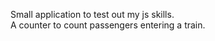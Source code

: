 Small application to test out my js skills. <br>
A counter to count passengers entering a train. <br>
